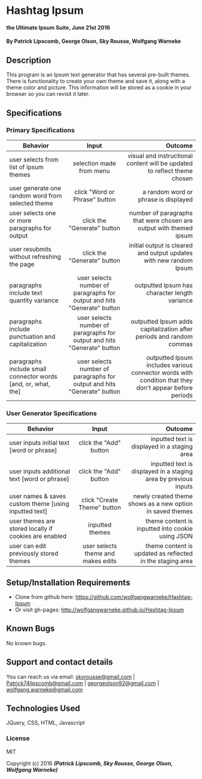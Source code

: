 # Hashtag Ipsum

#### the Ultimate Ipsum Suite, June 21st 2016

#### By Patrick Lipscomb, George Olson, Sky Rousse, Wolfgang Warneke

## Description
This program is an Ipsum text generator that has several pre-built themes. There is functionality to create your own theme and save it, along with a theme color and picture. This information will be stored as a cookie in your browser so you can revisit it later.

## Specifications
### Primary Specifications
| Behavior        | Input           | Outcome  |
| ------------- |:-------------:| -----:|
| user selects from list of ipsum themes | selection made from menu| visual and instructional content will be updated to reflect theme chosen |
| user generate one random word from selected theme | click "Word or Phrase" button | a random word or phrase is displayed |  
| user selects one or more paragraphs for output| click the "Generate" button | number of paragraphs that were chosen are output with themed ipsum |
| user resubmits without refreshing the page | click the "Generate" button  | initial output is cleared and output updates with new random Ipsum |
| paragraphs include text quantity variance | user selects number of paragraphs for output and hits "Generate" button | outputted Ipsum has character length variance |
| paragraphs include punctuation and capitalization | user selects number of paragraphs for output and hits "Generate" button  | outputted Ipsum adds capitalization after periods and random commas |
| paragraphs include small connector words [and, or, what, the] | user selects number of paragraphs for output and hits "Generate" button  | outputted Ipsum includes various connector words with condition that they don't appear before periods |

### User Generator Specifications
| Behavior        | Input           | Outcome  |
| ------------- |:-------------:| -----:|
| user inputs initial text [word or phrase]| click the "Add" button  | inputted text is displayed in a staging area |
| user inputs additional text [word or phrase]| click the "Add" button  | inputted text is displayed in a staging area by previous inputs|
| user names & saves custom theme [using inputted text] | click "Create Theme" button | newly created theme shows as a new option in saved themes |  
| user themes are stored locally if cookies are enabled | inputted themes | theme content is inputted into cookie using JSON |
| user can edit previously stored themes| user selects theme and makes edits | theme content is updated as reflected in the staging area |

## Setup/Installation Requirements

* Clone from github here: https://github.com/wolfgangwarneke/Hashtag-Ipsum
* Or visit gh-pages: http://wolfgangwarneke.github.io/Hashtag-Ipsum

## Known Bugs
No known bugs.

## Support and contact details
You can reach us via email: skyrousse@gmail.com | Patrick74lipscomb@gmail.com | georgeolson92@gmail.com | wolfgang.warneke@gmail.com

## Technologies Used
JQuery, CSS, HTML, Javascript

### License
MIT

Copyright (c) 2016 **_(Patrick Lipscomb, Sky Rousse, George Olson, Wolfgang Warneke)_**
